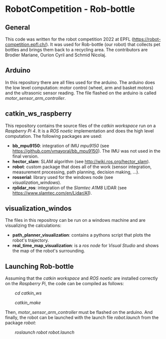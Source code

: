 # RobotCompetition - Rob-bottle

## General
This code was written for the robot competition 2022 at EPFL (https://robot-competition.epfl.ch/). It was used for Rob-bottle (our robot) that collects pet bottles 
and brings them back to a recycling area. The contributors are Brodier Mariane, Ourion Cyril and Schmid Nicolaj.

## Arduino
In this repository there are all files used for the arduino. The arduino does the low level computation: motor control (wheel, arm and basket motors) and the 
ultrasonic sensor reading. The file flashed on the arduino is called _motor_sensor_arm_controller_.

## catkin_ws_raspberry
This repository contains the source files of the _catkin workspace_ run on a _Raspberry Pi 4_. It is a _ROS noetic_ implementation and does the high level computation.
The following packages are used:
* __bb_mpu9150__: integration of IMU _mpu9150_ (see https://github.com/vmayoral/bb_mpu9150). The IMU was not used in the final version.
* __hector_slam__: SLAM algorithm (see http://wiki.ros.org/hector_slam).
* __robot__: custom package that does all of the work (sensor integration, measurement processing, path planning, decision making, ...).
* __rosserial__: library used for the windows node (see _visualization_windows_).
* __rplidar_ros__: integration of the _Slamtec A1M8_ LIDAR (see https://www.slamtec.com/en/Lidar/A1).

## visualization_windos
The files in this repositroy can be run on a windows machine and are visualizing the calculations:
* __path_planner_visualization__: contains a pythons script that plots the robot's trajectory.
* __real_time_map_visualization__: is a _ros node_ for _Visual Studio_ and shows the map of the robot's surrounding.

## Launching Rob-bottle
Assuming that the _catkin workspace_ and _ROS noetic_ are installed correctly on the _Raspberry Pi_, the code can be compiled as follows:

&nbsp; &nbsp; &nbsp; &nbsp; _cd catkin_ws_

&nbsp; &nbsp; &nbsp; &nbsp; _catkin_make_

Then, _motor_sensor_arm_controller_ must be flashed on the arduino. And finally, the robot can be launched with the launch file _robot.launch_ from the package _robot_:

&nbsp; &nbsp; &nbsp; &nbsp; _roslaunch robot robot.launch_
